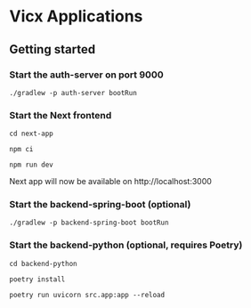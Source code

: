 # Vicx Applications

## Getting started

### Start the auth-server on port 9000
```shell
./gradlew -p auth-server bootRun
```

### Start the Next frontend
```shell
cd next-app
```
```shell
npm ci
```
```shell
npm run dev
```

Next app will now be available on 
http://localhost:3000

### Start the backend-spring-boot (optional)
```shell
./gradlew -p backend-spring-boot bootRun
```

### Start the backend-python (optional, requires Poetry)
```shell
cd backend-python
```
```shell
poetry install
```
```shell
poetry run uvicorn src.app:app --reload
```
